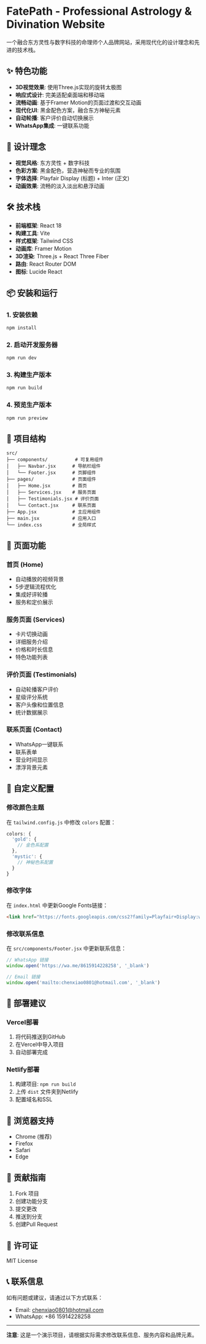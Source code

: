 # FatePath - Professional Astrology & Divination Website

一个融合东方灵性与数字科技的命理师个人品牌网站，采用现代化的设计理念和先进的技术栈。

## ✨ 特色功能

- **3D视觉效果**: 使用Three.js实现的旋转太极图
- **响应式设计**: 完美适配桌面端和移动端
- **流畅动画**: 基于Framer Motion的页面过渡和交互动画
- **现代化UI**: 黑金配色方案，融合东方神秘元素
- **自动轮播**: 客户评价自动切换展示
- **WhatsApp集成**: 一键联系功能

## 🎨 设计理念

- **视觉风格**: 东方灵性 + 数字科技
- **色彩方案**: 黑金配色，营造神秘而专业的氛围
- **字体选择**: Playfair Display (标题) + Inter (正文)
- **动画效果**: 流畅的淡入淡出和悬浮动画

## 🛠 技术栈

- **前端框架**: React 18
- **构建工具**: Vite
- **样式框架**: Tailwind CSS
- **动画库**: Framer Motion
- **3D渲染**: Three.js + React Three Fiber
- **路由**: React Router DOM
- **图标**: Lucide React

## 📦 安装和运行

### 1. 安装依赖

```bash
npm install
```

### 2. 启动开发服务器

```bash
npm run dev
```

### 3. 构建生产版本

```bash
npm run build
```

### 4. 预览生产版本

```bash
npm run preview
```

## 📁 项目结构

```
src/
├── components/          # 可复用组件
│   ├── Navbar.jsx      # 导航栏组件
│   └── Footer.jsx      # 页脚组件
├── pages/              # 页面组件
│   ├── Home.jsx        # 首页
│   ├── Services.jsx    # 服务页面
│   ├── Testimonials.jsx # 评价页面
│   └── Contact.jsx     # 联系页面
├── App.jsx             # 主应用组件
├── main.jsx            # 应用入口
└── index.css           # 全局样式
```

## 🎯 页面功能

### 首页 (Home)
- 自动播放的视频背景
- 5步逻辑流程优化
- 集成好评轮播
- 服务和定价展示

### 服务页面 (Services)
- 卡片切换动画
- 详细服务介绍
- 价格和时长信息
- 特色功能列表

### 评价页面 (Testimonials)
- 自动轮播客户评价
- 星级评分系统
- 客户头像和位置信息
- 统计数据展示

### 联系页面 (Contact)
- WhatsApp一键联系
- 联系表单
- 营业时间显示
- 漂浮背景元素

## 🎨 自定义配置

### 修改颜色主题
在 `tailwind.config.js` 中修改 `colors` 配置：

```javascript
colors: {
  'gold': {
    // 金色系配置
  },
  'mystic': {
    // 神秘色系配置
  }
}
```

### 修改字体
在 `index.html` 中更新Google Fonts链接：

```html
<link href="https://fonts.googleapis.com/css2?family=Playfair+Display:wght@400;500;600;700&family=Inter:wght@300;400;500;600;700&display=swap" rel="stylesheet">
```

### 修改联系信息
在 `src/components/Footer.jsx` 中更新联系信息：

```javascript
// WhatsApp 链接
window.open('https://wa.me/8615914228258', '_blank')

// Email 链接  
window.open('mailto:chenxiao0801@hotmail.com', '_blank')
```

## 🚀 部署建议

### Vercel部署
1. 将代码推送到GitHub
2. 在Vercel中导入项目
3. 自动部署完成

### Netlify部署
1. 构建项目: `npm run build`
2. 上传 `dist` 文件夹到Netlify
3. 配置域名和SSL

## 📱 浏览器支持

- Chrome (推荐)
- Firefox
- Safari
- Edge

## 🤝 贡献指南

1. Fork 项目
2. 创建功能分支
3. 提交更改
4. 推送到分支
5. 创建Pull Request

## 📄 许可证

MIT License

## 📞 联系信息

如有问题或建议，请通过以下方式联系：

- Email: chenxiao0801@hotmail.com
- WhatsApp: +86 15914228258

---

**注意**: 这是一个演示项目，请根据实际需求修改联系信息、服务内容和品牌元素。 